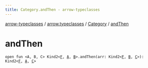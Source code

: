 ```yaml
---
title: Category.andThen - arrow-typeclasses
---
```


[arrow-typeclasses](../../index.html) / [arrow.typeclasses](../index.html) / [Category](index.html) / [andThen](./and-then.html)

# andThen

`open fun <A, B, C> Kind2<`[`F`](index.html#F)`, `[`A`](and-then.html#A)`, `[`B`](and-then.html#B)`>.andThen(arr: Kind2<`[`F`](index.html#F)`, `[`B`](and-then.html#B)`, `[`C`](and-then.html#C)`>): Kind2<`[`F`](index.html#F)`, `[`A`](and-then.html#A)`, `[`C`](and-then.html#C)`>`